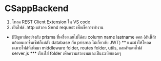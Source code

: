 ﻿# CSappBackend
1. โหลด REST Client Extension ใน VS code
2. เปิดไฟล์ .http แล้วกด Send request เพื่อเช็คการทำงาน

* มีปัญหาสักอย่างกับ prisma ที่เครื่องเลยไม่ได้ลบ column name lastname ออก (อันนี้ถ้าแก้ตอนเอาขึ้นเซิฟก็แค่ตัว database กับ prisma ไม่เกี่ยวกับ JWT)
** แนะนำให้โหลดเฉพาะไฟล์ที่เพิ่มมา middleware folder, routes folder, utils, และอัพเดทไฟล์ server.js
*** เรียงใส่ folder เพื่อความสวยงามและเป็นระเบียบเฉยๆ
